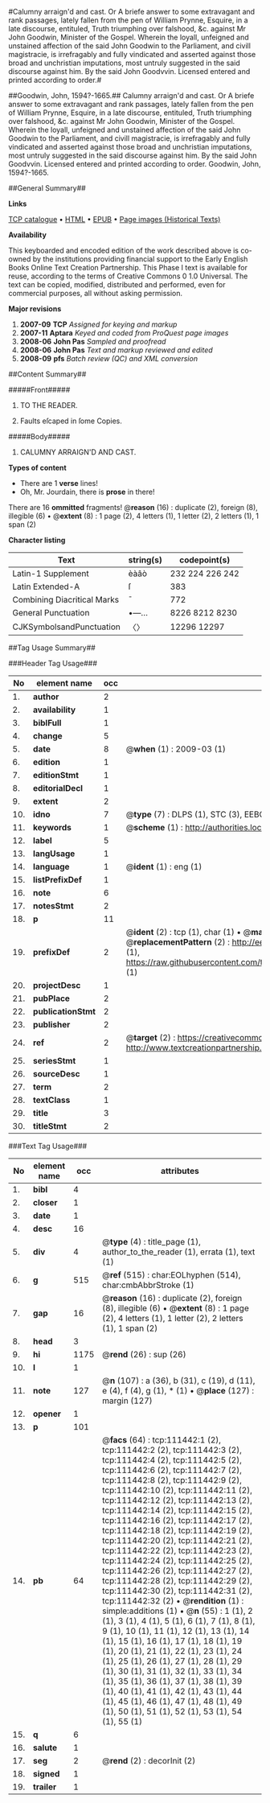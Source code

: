 #Calumny arraign'd and cast. Or A briefe answer to some extravagant and rank passages, lately fallen from the pen of William Prynne, Esquire, in a late discourse, entituled, Truth triumphing over falshood, &c. against Mr John Goodwin, Minister of the Gospel. Wherein the loyall, unfeigned and unstained affection of the said John Goodwin to the Parliament, and civill magistracie, is irrefragably and fully vindicated and asserted against those broad and unchristian imputations, most untruly suggested in the said discourse against him. By the said John Goodvvin. Licensed entered and printed according to order.#

##Goodwin, John, 1594?-1665.##
Calumny arraign'd and cast. Or A briefe answer to some extravagant and rank passages, lately fallen from the pen of William Prynne, Esquire, in a late discourse, entituled, Truth triumphing over falshood, &c. against Mr John Goodwin, Minister of the Gospel. Wherein the loyall, unfeigned and unstained affection of the said John Goodwin to the Parliament, and civill magistracie, is irrefragably and fully vindicated and asserted against those broad and unchristian imputations, most untruly suggested in the said discourse against him. By the said John Goodvvin. Licensed entered and printed according to order.
Goodwin, John, 1594?-1665.

##General Summary##

**Links**

[TCP catalogue](http://www.ota.ox.ac.uk/tcp/)  • 
[HTML](http://tei.it.ox.ac.uk/tcp/Texts-HTML/free/A85/A85386.html)  • 
[EPUB](http://tei.it.ox.ac.uk/tcp/Texts-EPUB/free/A85/A85386.epub) • 
[Page images (Historical Texts)](https://data.historicaltexts.jisc.ac.uk/view?pubId=eebo-99859368e&pageId=eebo-99859368e-111442-1)

**Availability**

This keyboarded and encoded edition of the
	       work described above is co-owned by the institutions
	       providing financial support to the Early English Books
	       Online Text Creation Partnership. This Phase I text is
	       available for reuse, according to the terms of Creative
	       Commons 0 1.0 Universal. The text can be copied,
	       modified, distributed and performed, even for
	       commercial purposes, all without asking permission.

**Major revisions**

1. __2007-09__ __TCP__ *Assigned for keying and markup*
1. __2007-11__ __Aptara__ *Keyed and coded from ProQuest page images*
1. __2008-06__ __John Pas__ *Sampled and proofread*
1. __2008-06__ __John Pas__ *Text and markup reviewed and edited*
1. __2008-09__ __pfs__ *Batch review (QC) and XML conversion*

##Content Summary##

#####Front#####

1. TO THE READER.

1. Faults eſcaped in ſome Copies.

#####Body#####

1. CALUMNY ARRAIGN'D
AND CAST.

**Types of content**

  * There are 1 **verse** lines!
  * Oh, Mr. Jourdain, there is **prose** in there!

There are 16 **ommitted** fragments! 
 @__reason__ (16) : duplicate (2), foreign (8), illegible (6)  •  @__extent__ (8) : 1 page (2), 4 letters (1), 1 letter (2), 2 letters (1), 1 span (2)

**Character listing**


|Text|string(s)|codepoint(s)|
|---|---|---|
|Latin-1 Supplement|èàâò|232 224 226 242|
|Latin Extended-A|ſ|383|
|Combining             Diacritical Marks|̄|772|
|General Punctuation|•—…|8226 8212 8230|
|CJKSymbolsandPunctuation|〈〉|12296 12297|

##Tag Usage Summary##

###Header Tag Usage###

|No|element name|occ|attributes|
|---|---|---|---|
|1.|__author__|2||
|2.|__availability__|1||
|3.|__biblFull__|1||
|4.|__change__|5||
|5.|__date__|8| @__when__ (1) : 2009-03 (1)|
|6.|__edition__|1||
|7.|__editionStmt__|1||
|8.|__editorialDecl__|1||
|9.|__extent__|2||
|10.|__idno__|7| @__type__ (7) : DLPS (1), STC (3), EEBO-CITATION (1), PROQUEST (1), VID (1)|
|11.|__keywords__|1| @__scheme__ (1) : http://authorities.loc.gov/ (1)|
|12.|__label__|5||
|13.|__langUsage__|1||
|14.|__language__|1| @__ident__ (1) : eng (1)|
|15.|__listPrefixDef__|1||
|16.|__note__|6||
|17.|__notesStmt__|2||
|18.|__p__|11||
|19.|__prefixDef__|2| @__ident__ (2) : tcp (1), char (1)  •  @__matchPattern__ (2) : ([0-9\-]+):([0-9IVX]+) (1), (.+) (1)  •  @__replacementPattern__ (2) : http://eebo.chadwyck.com/downloadtiff?vid=$1&page=$2 (1), https://raw.githubusercontent.com/textcreationpartnership/Texts/master/tcpchars.xml#$1 (1)|
|20.|__projectDesc__|1||
|21.|__pubPlace__|2||
|22.|__publicationStmt__|2||
|23.|__publisher__|2||
|24.|__ref__|2| @__target__ (2) : https://creativecommons.org/publicdomain/zero/1.0/ (1), http://www.textcreationpartnership.org/docs/. (1)|
|25.|__seriesStmt__|1||
|26.|__sourceDesc__|1||
|27.|__term__|2||
|28.|__textClass__|1||
|29.|__title__|3||
|30.|__titleStmt__|2||


###Text Tag Usage###

|No|element name|occ|attributes|
|---|---|---|---|
|1.|__bibl__|4||
|2.|__closer__|1||
|3.|__date__|1||
|4.|__desc__|16||
|5.|__div__|4| @__type__ (4) : title_page (1), author_to_the_reader (1), errata (1), text (1)|
|6.|__g__|515| @__ref__ (515) : char:EOLhyphen (514), char:cmbAbbrStroke (1)|
|7.|__gap__|16| @__reason__ (16) : duplicate (2), foreign (8), illegible (6)  •  @__extent__ (8) : 1 page (2), 4 letters (1), 1 letter (2), 2 letters (1), 1 span (2)|
|8.|__head__|3||
|9.|__hi__|1175| @__rend__ (26) : sup (26)|
|10.|__l__|1||
|11.|__note__|127| @__n__ (107) : a (36), b (31), c (19), d (11), e (4), f (4), g (1), * (1)  •  @__place__ (127) : margin (127)|
|12.|__opener__|1||
|13.|__p__|101||
|14.|__pb__|64| @__facs__ (64) : tcp:111442:1 (2), tcp:111442:2 (2), tcp:111442:3 (2), tcp:111442:4 (2), tcp:111442:5 (2), tcp:111442:6 (2), tcp:111442:7 (2), tcp:111442:8 (2), tcp:111442:9 (2), tcp:111442:10 (2), tcp:111442:11 (2), tcp:111442:12 (2), tcp:111442:13 (2), tcp:111442:14 (2), tcp:111442:15 (2), tcp:111442:16 (2), tcp:111442:17 (2), tcp:111442:18 (2), tcp:111442:19 (2), tcp:111442:20 (2), tcp:111442:21 (2), tcp:111442:22 (2), tcp:111442:23 (2), tcp:111442:24 (2), tcp:111442:25 (2), tcp:111442:26 (2), tcp:111442:27 (2), tcp:111442:28 (2), tcp:111442:29 (2), tcp:111442:30 (2), tcp:111442:31 (2), tcp:111442:32 (2)  •  @__rendition__ (1) : simple:additions (1)  •  @__n__ (55) : 1 (1), 2 (1), 3 (1), 4 (1), 5 (1), 6 (1), 7 (1), 8 (1), 9 (1), 10 (1), 11 (1), 12 (1), 13 (1), 14 (1), 15 (1), 16 (1), 17 (1), 18 (1), 19 (1), 20 (1), 21 (1), 22 (1), 23 (1), 24 (1), 25 (1), 26 (1), 27 (1), 28 (1), 29 (1), 30 (1), 31 (1), 32 (1), 33 (1), 34 (1), 35 (1), 36 (1), 37 (1), 38 (1), 39 (1), 40 (1), 41 (1), 42 (1), 43 (1), 44 (1), 45 (1), 46 (1), 47 (1), 48 (1), 49 (1), 50 (1), 51 (1), 52 (1), 53 (1), 54 (1), 55 (1)|
|15.|__q__|6||
|16.|__salute__|1||
|17.|__seg__|2| @__rend__ (2) : decorInit (2)|
|18.|__signed__|1||
|19.|__trailer__|1||
